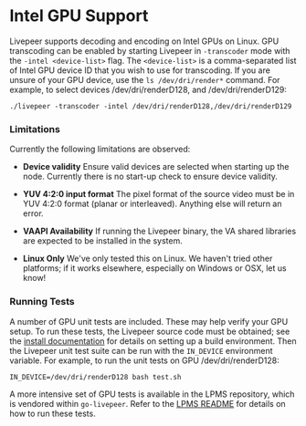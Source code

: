 # Intel GPU Support

Livepeer supports decoding and encoding on Intel GPUs on Linux. GPU
transcoding can be enabled by starting Livepeer in `-transcoder` mode with the
`-intel <device-list>` flag. The `<device-list>` is a comma-separated list of Intel GPU device ID that you wish to use for transcoding. If you are
unsure of your GPU device, use the `ls /dev/dri/render*` command. For example, to select
devices /dev/dri/renderD128, and /dev/dri/renderD129:

```
./livepeer -transcoder -intel /dev/dri/renderD128,/dev/dri/renderD129
```

### Limitations

Currently the following limitations are observed:

* **Device validity** Ensure valid devices are selected when starting up the node. Currently there is no start-up check to ensure device validity.

* **YUV 4:2:0 input format** The pixel format of the source video must be in YUV 4:2:0 format (planar or
interleaved). Anything else will return an error.

* **VAAPI Availability** If running the Livepeer binary, the VA shared libraries are expected to be installed in the system.

* **Linux Only** We've only tested this on Linux. We haven't tried other platforms; if it works elsewhere, especially on Windows or OSX, let us know!

### Running Tests

A number of GPU unit tests are included. These may help verify your GPU setup.
To run these tests, the Livepeer source code must be obtained; see the
[install documentation](install.md) for details on setting up a build
environment. Then the Livepeer unit test suite can be run with the `IN_DEVICE`
environment variable. For example, to run the unit tests on GPU /dev/dri/renderD128:

```
IN_DEVICE=/dev/dri/renderD128 bash test.sh
```

A more intensive set of GPU tests is available in the LPMS repository, which is vendored within `go-livepeer`. Refer to the [LPMS README](https://github.com/livepeer/lpms/blob/ja/bottleneck/README.md) for details on how to run these tests.
